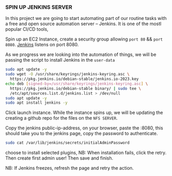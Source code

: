 ### SPIN UP JENKINS SERVER

In this project we are going to start automating part of our routine tasks with a free and open source automation server – Jenkins. It is one of the mostl popular CI/CD tools,

Spin up an EC2 Instance, create a security group allowing `port 80` && `port 8080`. [Jenkins](https://www.jenkins.io/doc/book/installing/linux/) listens on port 8080.

As we progress we are looking into the automation of things, we will be passing the script to install Jenkins in the `user-data`

```sh
sudo apt update -y
sudo wget -O /usr/share/keyrings/jenkins-keyring.asc \
  https://pkg.jenkins.io/debian-stable/jenkins.io-2023.key
echo deb [signed-by=/usr/share/keyrings/jenkins-keyring.asc] \
  https://pkg.jenkins.io/debian-stable binary/ | sudo tee \
  /etc/apt/sources.list.d/jenkins.list > /dev/null
sudo apt update -y
sudo apt install jenkins -y
```

Click launch instance. While the instance spins up, we will be updating the creating a github repo for the files on the `NFS SERVER`. 

Copy the jenkins public-ip-address, on your browser, paste the <public-ip-address>:8080, this should take you to the jenkins page, copy the password to authenticate.

```sh
sudo cat /var/lib/jenkins/secrets/initialAdminPassword
```

choose to install selected plugins, NB: When installation fails, click the retry. Then create first admin user! Then save and finish.

NB: If Jenkins freezes, refresh the page and retry the action.




